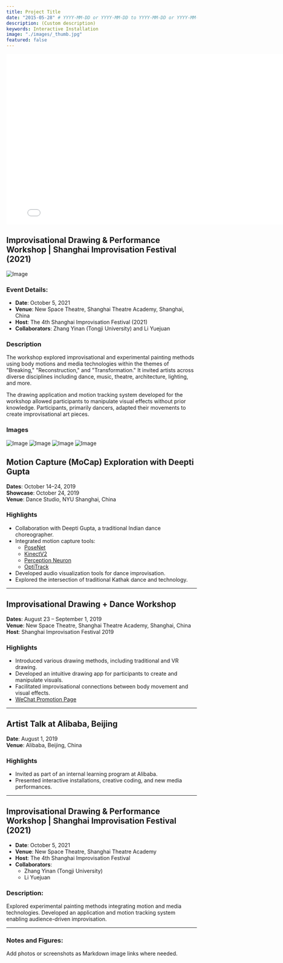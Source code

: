 ```yaml
---
title: Project Title
date: "2015-05-28" # YYYY-MM-DD or YYYY-MM-DD to YYYY-MM-DD or YYYY-MM-DD, YYYY-MM-DD, YYYY-MM-DD
description: (Custom description)
keywords: Interactive Installation
image: "./images/_thumb.jpg"
featured: false
---
```


<iframe width="800" height="450" src="//www.youtube.com/embed/EWHcW4i7lKY?feature=player_detailpage" frameborder="0" allowfullscreen></iframe>

## Improvisational Drawing & Performance Workshop | Shanghai Improvisation Festival (2021)

![Image](images/image3.jpg)

### Event Details:

- **Date**: October 5, 2021
- **Venue**: New Space Theatre, Shanghai Theatre Academy, Shanghai, China
- **Host**: The 4th Shanghai Improvisation Festival (2021)
- **Collaborators**: Zhang Yinan (Tongji University) and Li Yuejuan

### Description

The workshop explored improvisational and experimental painting methods using body motions and media technologies within the themes of "Breaking," "Reconstruction," and "Transformation." It invited artists across diverse disciplines including dance, music, theatre, architecture, lighting, and more.

The drawing application and motion tracking system developed for the workshop allowed participants to manipulate visual effects without prior knowledge. Participants, primarily dancers, adapted their movements to create improvisational art pieces.

### Images

![Image](images/image6.jpg)
![Image](images/image18.jpg)
![Image](images/image2.jpg)
![Image](images/image20.jpg)

## **Motion Capture (MoCap) Exploration with Deepti Gupta**

**Dates**: October 14–24, 2019  
**Showcase**: October 24, 2019  
**Venue**: Dance Studio, NYU Shanghai, China

### Highlights

- Collaboration with Deepti Gupta, a traditional Indian dance choreographer.
- Integrated motion capture tools:
  - [PoseNet](https://medium.com/tensorflow/real-time-human-pose-estimation-in-the-browser-with-tensorflow-js-7dd0bc881cd5)
  - [KinectV2](https://medium.com/@lisajamhoury/understanding-kinect-v2-joints-and-coordinate-system-4f4b90b9df16)
  - [Perception Neuron](https://neuronmocap.com/)
  - [OptiTrack](https://optitrack.com/)
- Developed audio visualization tools for dance improvisation.
- Explored the intersection of traditional Kathak dance and technology.

---

## **Improvisational Drawing + Dance Workshop**

**Dates**: August 23 – September 1, 2019  
**Venue**: New Space Theatre, Shanghai Theatre Academy, Shanghai, China  
**Host**: Shanghai Improvisation Festival 2019

### Highlights

- Introduced various drawing methods, including traditional and VR drawing.
- Developed an intuitive drawing app for participants to create and manipulate visuals.
- Facilitated improvisational connections between body movement and visual effects.
- [WeChat Promotion Page](https://mp.weixin.qq.com/s/cjgwilVnz09nKBiwQ2-iVQ)

---

## **Artist Talk at Alibaba, Beijing**

**Date**: August 1, 2019  
**Venue**: Alibaba, Beijing, China

### Highlights

- Invited as part of an internal learning program at Alibaba.
- Presented interactive installations, creative coding, and new media performances.

---

## Improvisational Drawing & Performance Workshop | Shanghai Improvisation Festival (2021)

- **Date**: October 5, 2021
- **Venue**: New Space Theatre, Shanghai Theatre Academy
- **Host**: The 4th Shanghai Improvisation Festival
- **Collaborators**:
  - Zhang Yinan (Tongji University)
  - Li Yuejuan

### Description:

Explored experimental painting methods integrating motion and media technologies. Developed an application and motion tracking system enabling audience-driven improvisation.

---

### Notes and Figures:

Add photos or screenshots as Markdown image links where needed.
